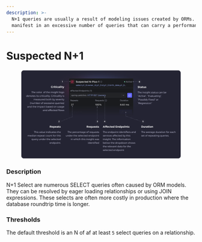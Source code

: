```yaml
---
description: >-
  N+1 queries are usually a result of modeling issues created by ORMs. They
  manifest in an excessive number of queries that can carry a performance cost.
---
```


# Suspected N+1

<figure><img src="../../.gitbook/assets/Suspected N-Plus-1 - illustration.svg" alt=""><figcaption></figcaption></figure>

### Description

N+1 Select are numerous SELECT queries often caused by ORM models. They can be resolved by eager loading relationships or using JOIN expressions. These selects are often more costly in production where the database roundtrip time is longer.

### Thresholds&#x20;

The default threshold is an N of af at least `5` select queries on a relationship.
